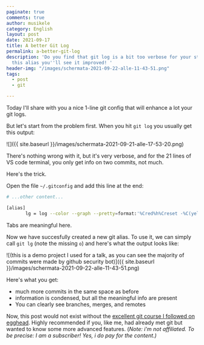 ```yaml
---
paginate: true
comments: true
author: musikele
category: English
layout: post
date: 2021-09-17
title: A better Git Log
permalink: a-better-git-log
description: 'Do you find that git log is a bit too verbose for your standards? With
  this alias you''ll see it improved! '
header-img: "/images/schermata-2021-09-22-alle-11-43-51.png"
tags:
  - post
  - git

---
```

Today I'll share with you a nice 1-line git config that will enhance a lot your git logs.

But let's start from the problem first. When you hit `git log` you usually get this output:

![]({{ site.baseurl }}/images/schermata-2021-09-21-alle-17-53-20.png)

There's nothing wrong with it, but it's very verbose, and for the 21 lines of VS code terminal, you only get info on two commits, not much.

Here's the trick.

Open the file `~/.gitconfig` and add this line at the end:

```bash
# ...other content... 

[alias]
       lg = log --color --graph --pretty=format:'%Cred%h%Creset -%C(yellow)%d%Creset %s %Cgreen(%cr) %C(bold blue)<%an>%Creset' --abbrev-commit --branches
```

Tabs are meaningful here. 

Now we have succesfully created a new git alias. To use it, we can simply call `git lg` (note the missing `o`) and here's what the output looks like: 

![(this is a demo project I used for a talk, as you can see the majority of commits were made by github security bot)]({{ site.baseurl }}/images/schermata-2021-09-22-alle-11-43-51.png)

Here's what you get: 

* much more commits in the same space as before 
* information is condensed, but all the meaningful info are present
* You can clearly see branches, merges, and remotes

Now, this post would not exist without the [excellent git course I followed on egghead]( https://egghead.io/lessons/git-make-my-git-log-look-pretty-and-readable). Highly recommended if you, like me, had already met git but wanted to know some more advanced features. (_Note: i'm not affiliated. To be precise: I am a subscriber! Yes, i do pay for the content.)_ 